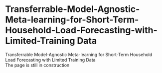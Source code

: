 # Transferrable-Model-Agnostic-Meta-learning-for-Short-Term-Household-Load-Forecasting-with-Limited-Training Data
Transferrable Model-Agnostic Meta-learning for  Short-Term Household Load Forecasting with Limited Training Data  
The page is still in construction
